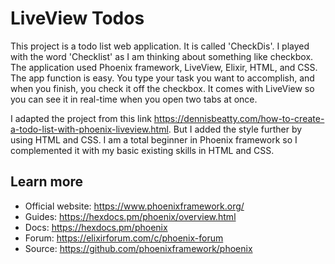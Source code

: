 # LiveView Todos

This project is a todo list web application. It is called 'CheckDis'. I played with the word 'Checklist' as I am thinking about something like checkbox. The application used Phoenix framework, LiveView, Elixir, HTML, and CSS. 
The app function is easy. You type your task you want to accomplish, and when you finish, you check it off the checkbox. It comes with LiveView so you can see it in real-time when you open two tabs at once.

I adapted the project from this link https://dennisbeatty.com/how-to-create-a-todo-list-with-phoenix-liveview.html. But I added the style further by using HTML and CSS. I am a total beginner in Phoenix framework so I complemented it with my basic existing skills in HTML and CSS.

## Learn more
  * Official website: https://www.phoenixframework.org/
  * Guides: https://hexdocs.pm/phoenix/overview.html
  * Docs: https://hexdocs.pm/phoenix
  * Forum: https://elixirforum.com/c/phoenix-forum
  * Source: https://github.com/phoenixframework/phoenix
